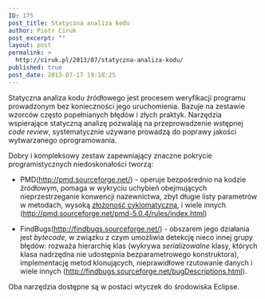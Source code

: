```yaml
---
ID: 175
post_title: Statyczna analiza kodu
author: Piotr Ciruk
post_excerpt: ""
layout: post
permalink: >
  http://ciruk.pl/2013/07/statyczna-analiza-kodu/
published: true
post_date: 2013-07-17 19:18:25
---
```

Statyczna analiza kodu źródłowego jest procesem weryfikacji programu prowadzonym bez konieczności jego uruchomienia. Bazuje na zestawie wzorców często popełnianych błędów i złych praktyk. Narzędzia wspierające statyczną analizę pozwalają na przeprowadzenie wstępnej <em>code review</em>, systematycznie używane prowadzą do poprawy jakości wytwarzanego oprogramowania.

Dobry i kompleksowy zestaw zapewniający znaczne pokrycie programistycznych niedoskonałości tworzą:
<ul>
	<li>PMD(<a href="http://pmd.sourceforge.net/" target="_blank">http://pmd.sourceforge.net/</a>) - operuje bezpośrednio na kodzie źródłowym, pomaga w wykryciu uchybień obejmujących nieprzestrzeganie konwencji nazewnictwa, zbyt długie listy parametrów w metodach, wysoką <a href="http://en.wikipedia.org/wiki/Cyclomatic_complexity" target="_blank">złożoność cyklomatyczną</a>, i wiele innych (<a href="http://pmd.sourceforge.net/pmd-5.0.4/rules/index.html" target="_blank">http://pmd.sourceforge.net/pmd-5.0.4/rules/index.html</a>)</li>
</ul>
<ul>
	<li>FindBugs(<a href="http://findbugs.sourceforge.net/" target="_blank">http://findbugs.sourceforge.net/</a>) - obszarem jego działania jest <em>bytecode</em>, w związku z czym umożliwia detekcję nieco innej grupy błędów: rozważa hierarchię klas (wykrywa <em>serializowalne</em> klasy, których klasa nadrzędna nie udostępnia bezparametrowego konstruktora), implementację metod klonujących, nieprawidłowe rzutowanie danych i wiele innych (<a href="http://findbugs.sourceforge.net/bugDescriptions.html" target="_blank">http://findbugs.sourceforge.net/bugDescriptions.html</a>).</li>
</ul>
Oba narzędzia dostępne są w postaci wtyczek do środowiska Eclipse.